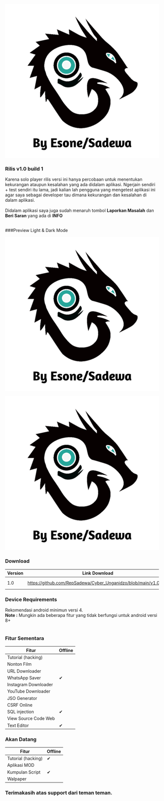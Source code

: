 <p> <a href="#"><img title="Cyber Unganidzo by Esone" src="https://github.com/RepSadewa/Cyber_Unganidzo/blob/main/Logo2.png?raw=true"> </a> </p>

### Rilis v1.0 build 1
Karena solo player rilis versi ini hanya percobaan untuk menentukan kekurangan ataupun kesalahan yang ada didalam aplikasi. Ngerjain sendiri + test sendiri itu lama, jadi kalian lah pengguna yang mengetest aplikasi ini agar saya sebagai developer tau dimana kekurangan dan kesalahan di dalam aplikasi.<br><br>
Didalam aplikasi saya juga sudah menaruh tombol <b>Laporkan Masalah</b> dan <b>Beri Saran</b> yang ada di <b>INFO</b><br><br>

###Preview Light & Dark Mode
<p> <a href="#"><img title="Cyber Unganidzo by Esone" src="https://github.com/RepSadewa/Cyber_Unganidzo/blob/main/Logo2.png?raw=true"> </a> </p>
<p> <a href="#"><img title="Cyber Unganidzo by Esone" src="https://github.com/RepSadewa/Cyber_Unganidzo/blob/main/Logo2.png?raw=true"> </a> </p>

### Download

| Version | Link Download  | Size           |
| ------- | -------------- | -------------- |
| 1.0     | https://github.com/RepSadewa/Cyber_Unganidzo/blob/main/v1.0.apk           | 6 Mb              |


### Device Requirements
Rekomendasi android minimun versi 4.
<br>
<b>Note :</b> Mungkin ada beberapa fitur yang tidak berfungsi untuk android versi 8+
<br><br>

  
### Fitur Sementara
| Fitur                 | Offline        | 
| --------------------- | -------------- |
| Tutorial (hacking)    |                |
| Nonton Film           |                |
| URL Downloader        |                |
| WhatsApp Saver        |       ✔        |
| Instagram Downloader  |                |
| YouTube Downloader    |                |
| JSO Generator         |                |
| CSRF Online           |                |
| SQL injection         |       ✔        |
| View Source Code Web  |                |
| Text Editor           |       ✔        |

### Akan Datang
| Fitur                 | Offline        | 
| --------------------- | -------------- |
| Tutorial (hacking)    |       ✔         |
| Aplikasi MOD           |                |
| Kumpulan Script        |       ✔         |
| Walpaper        |               |

### Terimakasih atas support dari teman teman.

